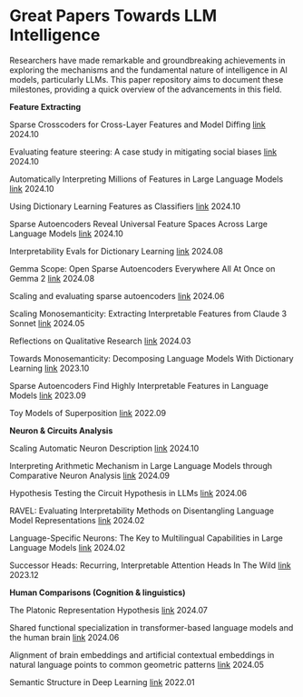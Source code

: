 # Great Papers Towards LLM Intelligence

Researchers have made remarkable and groundbreaking achievements in exploring the mechanisms and the fundamental nature of intelligence in AI models, particularly LLMs. This paper repository aims to document these milestones, providing a quick overview of the advancements in this field.

**Feature Extracting**

Sparse Crosscoders for Cross-Layer Features and Model Diffing [link](https://transformer-circuits.pub/2024/crosscoders/index.html) 2024.10

Evaluating feature steering: A case study in mitigating social biases [link](https://www.anthropic.com/research/evaluating-feature-steering) 2024.10

Automatically Interpreting Millions of Features in Large Language Models [link](https://arxiv.org/pdf/2410.13928) 2024.10

Using Dictionary Learning Features as Classifiers [link](https://transformer-circuits.pub/2024/features-as-classifiers/index.html) 2024.10

Sparse Autoencoders Reveal Universal Feature Spaces Across Large Language Models [link](https://arxiv.org/pdf/2410.06981) 2024.10

Interpretability Evals for Dictionary Learning [link](https://transformer-circuits.pub/2024/august-update/index.html#interp-evals) 2024.08

Gemma Scope: Open Sparse Autoencoders Everywhere All At Once on Gemma 2 [link](https://arxiv.org/pdf/2408.05147) 2024.08

Scaling and evaluating sparse autoencoders [link](https://cdn.openai.com/papers/sparse-autoencoders.pdf) 2024.06

Scaling Monosemanticity: Extracting Interpretable Features from Claude 3 Sonnet [link](https://transformer-circuits.pub/2024/scaling-monosemanticity/index.html) 2024.05

Reflections on Qualitative Research [link](https://transformer-circuits.pub/2024/qualitative-essay/index.html) 2024.03

Towards Monosemanticity: Decomposing Language Models With Dictionary Learning [link](https://transformer-circuits.pub/2023/monosemantic-features/index.html) 2023.10

Sparse Autoencoders Find Highly Interpretable Features in Language Models [link](https://arxiv.org/pdf/2309.08600) 2023.09

Toy Models of Superposition [link](https://transformer-circuits.pub/2022/toy_model/index.html) 2022.09

**Neuron & Circuits Analysis**

Scaling Automatic Neuron Description [link](https://transluce.org/neuron-descriptions) 2024.10

Interpreting Arithmetic Mechanism in Large Language Models through Comparative Neuron Analysis [link](https://arxiv.org/pdf/2409.14144) 2024.09

Hypothesis Testing the Circuit Hypothesis in LLMs [link](https://openreview.net/forum?id=ibSNv9cldu) 2024.06

RAVEL: Evaluating Interpretability Methods on Disentangling Language Model Representations [link](https://arxiv.org/pdf/2402.17700) 2024.02

Language-Specific Neurons: The Key to Multilingual Capabilities in Large Language Models [link](https://arxiv.org/pdf/2402.16438) 2024.02

Successor Heads: Recurring, Interpretable Attention Heads In The Wild [link](https://arxiv.org/abs/2312.09230) 2023.12

**Human Comparisons (Cognition & linguistics)**

The Platonic Representation Hypothesis [link](https://arxiv.org/pdf/2405.07987) 2024.07

Shared functional specialization in transformer-based language models and the human brain [link](https://www.nature.com/articles/s41467-024-49173-5) 2024.06

Alignment of brain embeddings and artificial contextual embeddings in natural language points to common geometric patterns [link](https://pubmed.ncbi.nlm.nih.gov/38553456/) 2024.05

Semantic Structure in Deep Learning [link](https://www.annualreviews.org/docserver/fulltext/linguistics/8/1/annurev-linguistics-031120-122924.pdf?expires=1729404555&id=id&accname=guest&checksum=BAC354EE7D776B2E3F70062009260611) 2022.01
